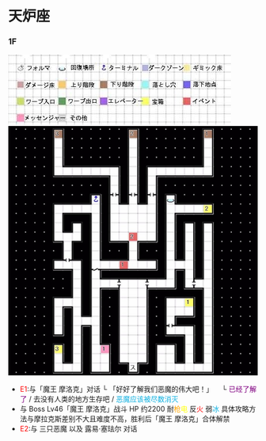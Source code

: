 # 天炉座<br>
### 1F<br>
![](../Maps/地图图示.jpg)![](../Maps/Fornax/天炉座1F.jpg)<br>
- <font color = "red">E1</font>:与「魔王 摩洛克」对话
  └ 「好好了解我们恶魔的伟大吧！」
  &emsp;└ <font color = "purple">已经了解了</font> / 去没有人类的地方生存吧 / <font color = "seablue">恶魔应该被尽数消灭</font>
- 与 Boss Lv46「魔王 摩洛克」战斗
  HP 约2200 耐<font color = "orange">枪</font><font color = "yellow">电</font> 反<font color = "red">火</font> 弱<font color = "seablue">冰</font>
  具体攻略方法与摩拉克斯差别不大且难度不高，胜利后「魔王 摩洛克」合体解禁
- <font color = "red">E2</font>:与 三只恶魔 以及 露易·塞珐尔 对话